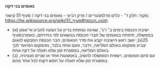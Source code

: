 **נאומים בני דקה**

מקור: חלק ד׳ - כלים פרלמנטריים / פרק רביעי - נאומים בני דקה / סעיף 51
קישור: https://he.wikisource.org/wiki/תקנון_הכנסת#סעיף_51

 * (א) ישיבת הכנסת בימים ב׳ ו־ג׳, שאינה נפתחת בדיון על הצעה להביע אי־אמון בממשלה, תיפתח בנאומים של חברי הכנסת בנושאים לפי בחירתם, כאמורבסעיף 25(ג); יושב ראש הישיבה יקבע את סדר הנואמים; חבר הכנסת המבקש לנאום יצביע ממקומו באולם המליאה, וידבר, פעם אחת בלבד, מהמקום המיועד לכך באולם המליאה, במסגרת זמן שלא תעלה על דקה אחת.
 * (ב) עם סיום הנאומים, רשאית הממשלה להשיב, באמצעות אחד או שניים מנציגיה, במסגרת זמן שלא תעלה על חמש דקות לכל אחד מהם.